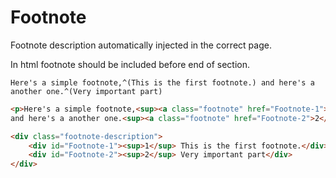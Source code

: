# Footnote
Footnote description automatically injected in the correct page.

In html footnote should be included before end of section.

```gularen 
Here's a simple footnote,^(This is the first footnote.) and here's a another one.^(Very important part)
```
```html
<p>Here's a simple footnote,<sup><a class="footnote" href="Footnote-1">1</a></sup>
and here's a another one.<sup><a class="footnote" href="Footnote-2">2</a></sup></p>

<div class="footnote-description">
	<div id="Footnote-1"><sup>1</sup> This is the first footnote.</div>
	<div id="Footnote-2"><sup>2</sup> Very important part</div>
</div>
```
